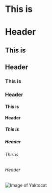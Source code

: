 # This is <h1> Header
## This is <h2> Header
### This is <h3> Header
#### This is <h4> Header
##### This is <h5> Header
###### This is <h6> Header

![Image of Yaktocat](https://octodex.github.com/images/yaktocat.png)
